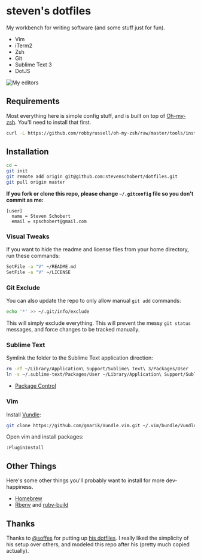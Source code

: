 # steven's dotfiles

My workbench for writing software (and some stuff just for fun).

- Vim
- iTerm2
- Zsh
- Git
- Sublime Text 3
- DotJS

![My editors](http://d.pr/i/1lJ6I+)

## Requirements

Most everything here is simple config stuff, and is built on top of [Oh-my-zsh](https://github.com/robbyrussell/oh-my-zsh). You'll need to install that first.

```sh
curl -L https://github.com/robbyrussell/oh-my-zsh/raw/master/tools/install.sh | sh
```

## Installation

```sh
cd ~
git init
git remote add origin git@github.com:stevenschobert/dotfiles.git
git pull origin master
```

__If you fork or clone this repo, please change `~/.gitconfig` file so you don't commit as me:__

```
[user]
  name = Steven Schobert
  email = spschobert@gmail.com
```

### Visual Tweaks

If you want to hide the readme and license files from your home directory, run these commands:

```sh
SetFile -a "V" ~/README.md
SetFile -a "V" ~/LICENSE
```

### Git Exclude

You can also update the repo to only allow manual `git add` commands:

```sh
echo '*' >> ~/.git/info/exclude
```

This will simply exclude everything. This will prevent the messy `git status` messages, and force changes to be tracked manually.

### Sublime Text

Symlink the folder to the Sublime Text application direction:

```sh
rm -rf ~/Library/Application\ Support/Sublime\ Text\ 3/Packages/User
ln -s ~/.sublime-text/Packages/User ~/Library/Application\ Support/Sublime\ Text\ 3/Packages/User
```

- [Package Control](https://sublime.wbond.net/installation)

### Vim

Install [Vundle](https://github.com/gmarik/Vundle.vim):

```sh
git clone https://github.com/gmarik/Vundle.vim.git ~/.vim/bundle/Vundle.vim
```

Open vim and install packages:

```
:PluginInstall
```

## Other Things

Here's some other things you'll probably want to install for more dev-happiness.

- [Homebrew](https://github.com/mxcl/homebrew/wiki/installation)
- [Rbenv](https://github.com/sstephenson/rbenv) and [ruby-build](https://github.com/sstephenson/ruby-build)

## Thanks

Thanks to [@soffes](https://github.com/soffes) for putting up [his dotfiles](https://github.com/soffes/dotfiles). I really liked the simplicity of his setup over others, and modeled this repo after his (pretty much copied actually).
